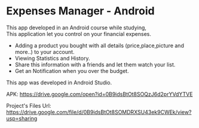 # Expenses Manager - Android
This app developed in an Android course while studying,<br>
This application let you control on your financial expenses.

- Adding a product you bought with all details (price,place,picture and more..) to your account.
- Viewing Statistics and History.
- Share this information with a friends and let them watch your list.
- Get an Notification when you over the budget.

This app was developed in Android Studio.

APK: https://drive.google.com/open?id=0B9idsBtOt8SOQzJ6d2prYVdYTVE


Project's Files Url: https://drive.google.com/file/d/0B9idsBtOt8SOMDRXSU43ek9CWEk/view?usp=sharing

